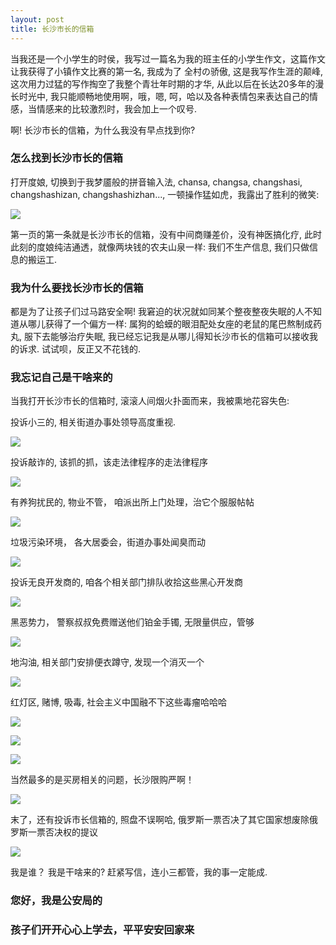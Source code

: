 ```yaml
---
layout: post
title: 长沙市长的信箱
---
```


当我还是一个小学生的时侯，我写过一篇名为我的班主任的小学生作文，这篇作文让我获得了小镇作文比赛的第一名, 我成为了 全村の骄傲, 这是我写作生涯的颠峰, 这次用力过猛的写作掏空了我整个青壮年时期的才华, 从此以后在长达20多年的漫长时光中, 我只能顺畅地使用啊，哦，嗯, 呵，哈以及各种表情包来表达自己的情感，当情感来的比较激烈时，我会加上一个叹号. 

啊! 长沙市长的信箱，为什么我没有早点找到你?


### 怎么找到长沙市长的信箱

打开度娘, 切换到于我梦靥般的拼音输入法, chansa, changsa, changshasi, changshashizan, changshashizhan..., 一顿操作猛如虎，我露出了胜利的微笑:

![](/images/Snip20190504_53.png)

第一页的第一条就是长沙市长的信箱，没有中间商赚差价，没有神医搞化疗, 此时此刻的度娘纯洁通透，就像两块钱的农夫山泉一样: 我们不生产信息, 我们只做信息的搬运工.


### 我为什么要找长沙市长的信箱

都是为了让孩子们过马路安全啊! 我窘迫的状况就如同某个整夜整夜失眠的人不知道从哪儿获得了一个偏方一样: 属狗的蛤蟆的眼泪配处女座的老鼠的尾巴熬制成药丸, 服下去能够治疗失眠, 我已经忘记我是从哪儿得知长沙市长的信箱可以接收我的诉求. 试试呗，反正又不花钱的.

### 我忘记自己是干啥来的

当我打开长沙市长的信箱时, 滚滚人间烟火扑面而来，我被熏地花容失色:

投诉小三的, 相关街道办事处领导高度重视.

![](/images/Snip20190504_47.png)

投诉敲诈的, 该抓的抓，该走法律程序的走法律程序

![](/images/Snip20190504_48.png)

有养狗扰民的, 物业不管， 咱派出所上门处理，治它个服服帖帖

![](/images/Snip20190504_49.png)

垃圾污染环境， 各大居委会，街道办事处闻臭而动

![](/images/Snip20190504_33.png)

投诉无良开发商的, 咱各个相关部门排队收拾这些黑心开发商

![](/images/Snip20190504_34.png)

黑恶势力， 警察叔叔免费赠送他们铂金手镯, 无限量供应，管够

![](/images/Snip20190504_36.png)

地沟油, 相关部门安排便衣蹲守, 发现一个消灭一个

![](/images/Snip20190504_37.png)

红灯区, 赌博, 吸毒, 社会主义中国融不下这些毒瘤哈哈哈

![](/images/Snip20190504_39.png)

![](/images/Snip20190504_46.png)

![](/images/Snip20190504_50.png)

当然最多的是买房相关的问题，长沙限购严啊！

![](/images/Snip20190504_51.png)

末了，还有投诉市长信箱的, 照盘不误啊哈, 俄罗斯一票否决了其它国家想废除俄罗斯一票否决权的提议

![](/images/Snip20190504_54.png)

我是谁？ 我是干啥来的? 赶紧写信，连小三都管，我的事一定能成.



### 您好，我是公安局的

### 孩子们开开心心上学去，平平安安回家来

